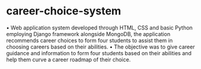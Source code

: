 # career-choice-system
•	Web application system developed through HTML, CSS and basic Python employing Django framework alongside MongoDB, the application recommends career choices to form four students to assist them in choosing careers based on their abilities.
•	The objective was to give career guidance and information to form four students based on their abilities and help them curve a career roadmap of their choice.
